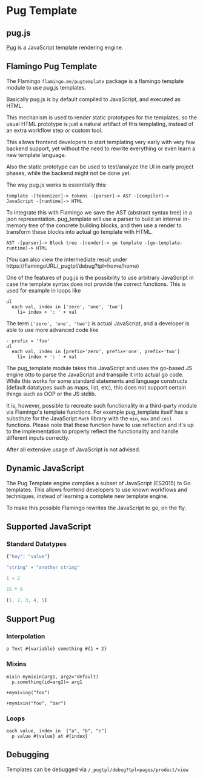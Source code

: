 # Pug Template

## pug.js

[Pug](https://pugjs.org/api/getting-started.html) is a JavaScript template rendering engine.
 
## Flamingo Pug Template

The Flamingo `flamingo.me/pugtemplate` package is a flamingo template module to use pug.js templates.

Basically pug.js is by default compiled to JavaScript, and executed as HTML.

This mechanism is used to render static prototypes for the templates, so the usual HTML prototype is
just a natural artifact of this templating, instead of an extra workflow step or custom tool.

This allows frontend developers to start templating very early with very few backend support,
yet without the need to rewrite everything or even learn a new template language.

Also the static prototype can be used to test/analyze the UI in early project phases, while the backend
might not be done yet.

The way pug.js works is essentially this:

```
template -[tokenizer]-> tokens -[parser]-> AST -[compiler]-> JavaScript -[runtime]-> HTML
```

To integrate this with Flamingo we save the AST (abstract syntax tree) in a json representation.
pug_template will use a parser to build an internal in-memory tree of the concrete building
blocks, and then use a render to transform these blocks into actual go template with HTML.

```
AST -[parser]-> Block tree -[render]-> go template -[go-template-runtime]-> HTML
```

(You can also view the intermediate result under https://flamingoURL/_pugtpl/debug?tpl=home/home)

One of the features of pug.js is the possibility to use arbitrary JavaScript in case the template syntax
does not provide the correct functions. This is used for example in loops like

```jade
ul
  each val, index in ['zero', 'one', 'two']
    li= index + ': ' + val
```

The term `['zero', 'one', 'two']` is actual JavaScript, and a developer is able to use more advanced
code like

```jade
- prefix = 'foo'
ul
  each val, index in [prefix+'zero', prefix+'one', prefix+'two']
    li= index + ': ' + val
```

The pug_template module takes this JavaScript and uses the go-based JS engine otto to parse the JavaScript
and transpile it into actual go code.
While this works for some standard statements and language constructs (default datatypes such as maps, list, etc),
this does not support certain things such as OOP or the JS stdlib.

It is, however, possible to recreate such functionality in a third-party module via Flamingo's template functions.
For example pug_template itself has a substitute for the JavaScript `Math` library with the `min`, `max` and `ceil`
functions. Please note that these function have to use reflection and it's up to the implementation to properly
reflect the functionality and handle different inputs correctly.

After all extensive usage of JavaScript is not advised.

## Dynamic JavaScript

The Pug Template engine compiles a subset of JavaScript (ES2015) to Go templates.
This allows frontend developers to use known workflows and techniques, instead of learning
a complete new template engine.

To make this possible Flamingo rewrites the JavaScript to go, on the fly.

## Supported JavaScript

### Standard Datatypes

```javascript
{"key": "value"}

"string" + "another string"

1 + 2

15 * 8

[1, 2, 3, 4, 5]
```

## Support Pug

### Interpolation

```pug
p Text #{variable} something #{1 + 2}
```

### Mixins

```pug
mixin mymixin(arg1, arg2="default)
  p.something(id=arg2)= arg1
  
+mymixing("foo")

+mymixin("foo", "bar")
```

### Loops

```pug
each value, index in  ["a", "b", "c"]
  p value #{value} at #{index}
```

## Debugging

Templates can be debugged via `/_pugtpl/debug?tpl=pages/product/view`
